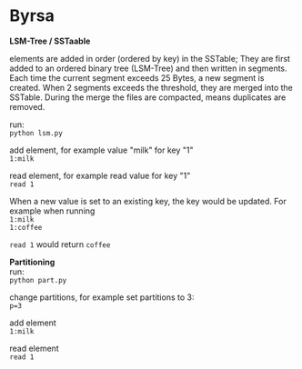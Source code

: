 # Byrsa

**LSM-Tree / SSTaable**

elements are added in order (ordered by key) in the SSTable; They are first added to an ordered binary tree (LSM-Tree) and then written in segments. Each time the current segment exceeds 25 Bytes, a new segment is created. When 2 segments exceeds the threshold, they are merged into the SSTable. During the merge the files are compacted, means duplicates are removed.

run:  
``python lsm.py``

add element, for example value "milk" for key "1"    
``1:milk``

read element, for example read value for key "1"    
``read 1``

When a new value is set to an existing key, the key would be updated. For example when running    
``1:milk``    
``1:coffee``    

``read 1`` would return ``coffee``

**Partitioning**    
run:  
``python part.py``

change partitions, for example set partitions to 3:    
``p=3``

add element     
``1:milk``

read element    
``read 1``
